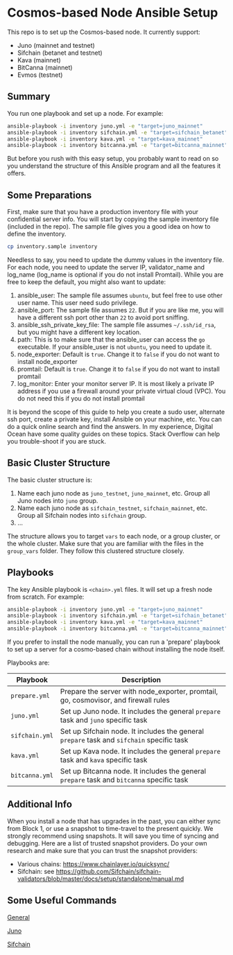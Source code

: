 # Cosmos-based Node Ansible Setup

This repo is to set up the Cosmos-based node. It currently support:

- Juno (mainnet and testnet)
- Sifchain (betanet and testnet)
- Kava (mainnet)
- BitCanna (mainnet)
- Evmos (testnet)

## Summary

You run one playbook and set up a node. For example:

```bash
ansible-playbook -i inventory juno.yml -e "target=juno_mainnet"
ansible-playbook -i inventory sifchain.yml -e "target=sifchain_betanet"
ansible-playbook -i inventory kava.yml -e "target=kava_mainnet"
ansible-playbook -i inventory bitcanna.yml -e "target=bitcanna_mainnet"
```

But before you rush with this easy setup, you probably want to read on so you understand the structure of this Ansible program and all the features it offers.

## Some Preparations

First, make sure that you have a production inventory file with your confidential server info. You will start by copying the sample inventory file (included in the repo). The sample file gives you a good idea on how to define the inventory.

```bash
cp inventory.sample inventory
```

Needless to say, you need to update the dummy values in the inventory file. For each node, you need to update the server IP, validator_name and log_name (log_name is optional if you do not install Promtail). While you are free to keep the default, you might also want to update:

1. ansible_user: The sample file assumes `ubuntu`, but feel free to use other user name. This user need sudo privilege.
2. ansible_port: The sample file assumes `22`. But if you are like me, you will have a different ssh port other than `22` to avoid port sniffing.
3. ansible_ssh_private_key_file: The sample file assumes `~/.ssh/id_rsa`, but you might have a different key location.
4. path: This is to make sure that the ansible_user can access the `go` executable. If your ansible_user is not `ubuntu`, you need to update it.
5. node_exporter: Default is `true`. Change it to `false` if you do not want to install node_exporter
6. promtail: Default is `true`. Change it to `false` if you do not want to install promtail
7. log_monitor: Enter your monitor server IP. It is most likely a private IP address if you use a firewall around your private virtual cloud (VPC). You do not need this if you do not install promtail

It is beyond the scope of this guide to help you create a sudo user, alternate ssh port, create a private key, install Ansible on your machine, etc. You can do a quick online search and find the answers. In my experience, Digital Ocean have some quality guides on these topics. Stack Overflow can help you trouble-shoot if you are stuck.

## Basic Cluster Structure

The basic cluster structure is:

1. Name each juno node as `juno_testnet`, `juno_mainnet`, etc. Group all Juno nodes into `juno` group.
2. Name each juno node as `sifchain_testnet`, `sifchain_mainnet`, etc. Group all Sifchain nodes into `sifchain` group.
3. ...

The structure allows you to target `vars` to each node, or a group cluster, or the whole cluster. Make sure that you are familiar with the files in the `group_vars` folder. They follow this clustered structure closely.

## Playbooks

The key Ansible playbook is `<chain>.yml` files. It will set up a fresh node from scratch. For example:

```bash
ansible-playbook -i inventory juno.yml -e "target=juno_mainnet"
ansible-playbook -i inventory sifchain.yml -e "target=sifchain_betanet"
ansible-playbook -i inventory kava.yml -e "target=kava_mainnet"
ansible-playbook -i inventory bitcanna.yml -e "target=bitcanna_mainnet"
```

If you prefer to install the node manually, you can run a 'prepare' playbook to set up a server for a cosmo-based chain without installing the node itself.

Playbooks are:

| Playbook       | Description                                                                               |
| -------------- | ----------------------------------------------------------------------------------------- |
| `prepare.yml ` | Prepare the server with node_exporter, promtail, go, cosmovisor, and firewall rules       |
| `juno.yml`     | Set up Juno node. It includes the general `prepare` task and `juno` specific task         |
| `sifchain.yml` | Set up Sifchain node. It includes the general `prepare` task and `sifchain` specific task |
| `kava.yml`     | Set up Kava node. It includes the general `prepare` task and `kava` specific task         |
| `bitcanna.yml` | Set up Bitcanna node. It includes the general `prepare` task and `bitcanna` specific task |

## Additional Info

When you install a node that has upgrades in the past, you can either sync from Block 1, or use a snapshot to time-travel to the present quickly. We strongly recommend using snapshots. It will save you time of syncing and debugging. Here are a list of trusted snapshot providers. Do your own research and make sure that you can trust the snapshot providers:

- Various chains: https://www.chainlayer.io/quicksync/
- Sifchain: see https://github.com/Sifchain/sifchain-validators/blob/master/docs/setup/standalone/manual.md

## Some Useful Commands

[General](docs/general.md)

[Juno](docs/juno.md)

[Sifchain](docs/sifchain.md)
